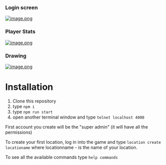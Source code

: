 ### Login screen
[![image.png](https://i.postimg.cc/qvmnN2b5/image.png)](https://postimg.cc/3kvW60HX)

### Player Stats
[![image.png](https://i.postimg.cc/jdcn1zbS/image.png)](https://postimg.cc/PPLqpvJg)

### Drawing
[![image.png](https://i.postimg.cc/W3xxTFcD/image.png)](https://postimg.cc/JDcpQhnm)

# Installation

1. Clone this repository
2. type `npm i`
3. type `npm run start`
4. open another terminal window and type `telnet localhost 4000`

First account you create will be the "super admin" (it will have all the permissions)

To create your first location, log in into the game and type `location create locationame` where locationname - is the name of your location.

To see all the available commands type `help commands`
